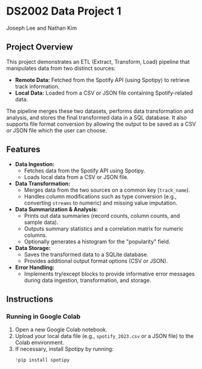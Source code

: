
# DS2002 Data Project 1
Joseph Lee and Nathan Kim
## Project Overview

This project demonstrates an ETL (Extract, Transform, Load) pipeline that manipulates data from two distinct sources:
- **Remote Data:** Fetched from the Spotify API (using Spotipy) to retrieve track information.
- **Local Data:** Loaded from a CSV or JSON file containing Spotify-related data.

The pipeline merges these two datasets, performs data transformation and analysis, and stores the final transformed data in a SQL database. It also supports file format conversion by allowing the output to be saved as a CSV or JSON file which the user can choose.

## Features

- **Data Ingestion:**
  - Fetches data from the Spotify API using Spotipy.
  - Loads local data from a CSV or JSON file.
- **Data Transformation:**
  - Merges data from the two sources on a common key (`track_name`).
  - Handles column modifications such as type conversion (e.g., converting `streams` to numeric) and missing value imputation.
- **Data Summarization & Analysis:**
  - Prints out data summaries (record counts, column counts, and sample data).
  - Outputs summary statistics and a correlation matrix for numeric columns.
  - Optionally generates a histogram for the "popularity" field.
- **Data Storage:**
  - Saves the transformed data to a SQLite database.
  - Provides additional output format options (CSV or JSON).
- **Error Handling:**
  - Implements try/except blocks to provide informative error messages during data ingestion, transformation, and storage.

## Instructions

### Running in Google Colab

1. Open a new Google Colab notebook.
2. Upload your local data file (e.g., `spotify_2023.csv` or a JSON file) to the Colab environment.
3. If necessary, install Spotipy by running:
   ```python
   !pip install spotipy
